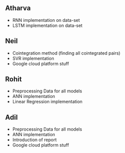 ## Atharva

- RNN implementation on data-set
- LSTM implementation on data-set

## Neil

- Cointegration method (finding all cointegrated pairs)
- SVR implementation
- Google cloud platform stuff

## Rohit
- Preprocessing Data for all models 
- ANN implementation
- Linear Regression implementation

## Adil
- Preprocessing Data for all models
- ANN implementation
- Introduction of report 
- Google cloud platform stuff

